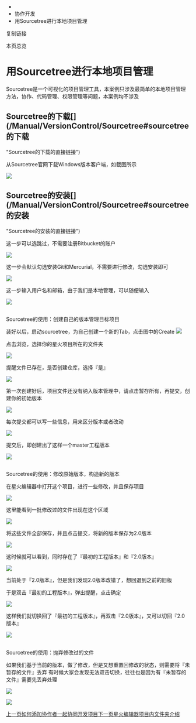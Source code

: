   * [](/)
  * 协作开发
  * 用Sourcetree进行本地项目管理

复制链接

本页总览

# 用Sourcetree进行本地项目管理

Sourcetree是一个可视化的项目管理工具，本案例只涉及最简单的本地项目管理方法，协作、代码管理、权限管理等问题，本案例均不涉及

## Sourcetree的下载[​](/Manual/VersionControl/Sourcetree#sourcetree的下载
"Sourcetree的下载的直接链接")

从Sourcetree官网下载Windows版本客户端，如截图所示

![](https://doc.sce.xd.com/assets/images/4_1-20bd7386ea85142e0352f90588902da3.png)

## Sourcetree的安装[​](/Manual/VersionControl/Sourcetree#sourcetree的安装
"Sourcetree的安装的直接链接")

这一步可以选跳过，不需要注册Bitbucket的账户

![](https://doc.sce.xd.com/assets/images/4_2-00b754d7796c500a9778575fff8f8da0.png)

这一步会默认勾选安装Git和Mercurial，不需要进行修改，勾选安装即可

![](https://doc.sce.xd.com/assets/images/4_3-99f30a9c90ec00cbcc948c004fc3dce8.png)

这一步输入用户名和邮箱，由于我们是本地管理，可以随便输入

![](https://doc.sce.xd.com/assets/images/4_4-3317acc9cbea86dad32bddb6479e24c7.png)

##
Sourcetree的使用：创建自己的版本管理目标项目[​](/Manual/VersionControl/Sourcetree#sourcetree的使用创建自己的版本管理目标项目
"Sourcetree的使用：创建自己的版本管理目标项目的直接链接")

装好以后，启动sourcetree，为自己创建一个新的Tab，点击图中的Create
![](https://doc.sce.xd.com/assets/images/4_5-5137d3ccf949c2ce0bf27980b092b3fc.png)

点击浏览，选择你的星火项目所在的文件夹

![](https://doc.sce.xd.com/assets/images/4_6-071b8203441fcd912adf9fa644d125c1.png)

提醒文件已存在，是否创建仓库，选择『是』

![](https://doc.sce.xd.com/assets/images/4_7-79c2ea019581e7512ac534175eee4c63.png)

第一次创建好后，项目文件还没有纳入版本管理中，请点击暂存所有，再提交，创建你的初始版本

![](https://doc.sce.xd.com/assets/images/4_8-19d4d7d76bcfa4b1f4164b2a4130d465.png)

每次提交都可以写一些信息，用来区分版本或者改动

![](https://doc.sce.xd.com/assets/images/4_9-9f7003429d755463995e7898964616d0.png)

提交后，即创建出了这样一个master工程版本

![](https://doc.sce.xd.com/assets/images/4_10-44a8c25015355956364670df6592d843.png)

##
Sourcetree的使用：修改原始版本，构造新的版本[​](/Manual/VersionControl/Sourcetree#sourcetree的使用修改原始版本构造新的版本
"Sourcetree的使用：修改原始版本，构造新的版本的直接链接")

在星火编辑器中打开这个项目，进行一些修改，并且保存项目

![](https://doc.sce.xd.com/assets/images/4_11-5009ce479d7ba7d47aae9d2e066806c6.png)

这里能看到一批修改过的文件出现在这个区域

![](https://doc.sce.xd.com/assets/images/4_12-37f23e3499d164fdd49e6d618eb260f1.png)

将这些文件全部保存，并且点击提交，将新的版本保存为2.0版本

![](https://doc.sce.xd.com/assets/images/4_13-9b1382fbc007bd929c0c85c8cbeade67.png)

这时候就可以看到，同时存在了『最初的工程版本』和『2.0版本』

![](https://doc.sce.xd.com/assets/images/4_14-0dded7d9d56c0289c399643959521bb1.png)

当前处于『2.0版本』，但是我们发现2.0版本改错了，想回退到之前的旧版

于是双击『最初的工程版本』，弹出提醒，点击确定

![](https://doc.sce.xd.com/assets/images/4_15-d02a8c5d9274e63bb149c16d9c8afaed.png)

这样我们就切换回了『最初的工程版本』，再双击『2.0版本』，又可以切回『2.0版本』

![](https://doc.sce.xd.com/assets/images/4_16-e778fcfa66ac028092e3d785360f9c06.png)

##
Sourcetree的使用：抛弃修改过的文件[​](/Manual/VersionControl/Sourcetree#sourcetree的使用抛弃修改过的文件
"Sourcetree的使用：抛弃修改过的文件的直接链接")

如果我们基于当前的版本，做了修改，但是又想重置回修改的状态，则需要将『未暂存的文件』丢弃
有时候大家会发现无法双击切换，往往也是因为有『未暂存的文件』需要先丢弃处理

![](https://doc.sce.xd.com/assets/images/4_17-08553f8e361c5fe6fda177c917c85783.png)

![](https://doc.sce.xd.com/assets/images/4_18-7a5ee2f9feb9ef13fa2173fd58d1e20b.png)

[上一页如何添加协作者一起协同开发项目](/Manual/VersionControl/Cooperation)[下一页星火编辑器项目内文件夹介绍](/Manual/VersionControl/FolderDescription)


